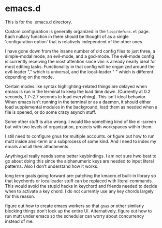 # emacs.d
This is for the .emacs.d directory.

Custom configuration is generally organized in the `lisp/defuns.el` page. Each nullary function in there should be thought of as a single 'configuration option' that is relatively independent of the other ones.

I have gone down from the insane number of old config files to just three, a simple-modal mode, an evil-mode, and a god-mode. The evil-mode config is currently receiving the most attention since vim is already nearly ideal for most editing tasks. Functionality in that config will be organized around the evil-leader "," which is universal, and the local-leader " " which is different depending on the mode.

Certain modes like syntax highlighting-related things are delayed when emacs is run in the terminal to keep the load time down. (Currently at 0.2 seconds, 1.7~2.7 seconds to load everything). This isn't ideal behavior. When emacs isn't running in the terminal or as a daemon, it should either load supplemental modules in the background, load them as needed when a file is opened, or do some crazy asynch stuff.

Some other stuff is also wrong. I would like something kind of like el-screen but with two levels of organization, projects with workspaces within them.

I still need to configure gnus for multiple accounts. or figure out how to run mutt inside ansi-term or a subprocess of some kind. And I need to index my emails and all their attachments.

Anything.el really needs some better keybindings. I am not sure hwo best to go about doing this since the alphanumeric keys are needed to input literal patterns. Also I don't understand how it works.

long term goals going forward are: patching the kmacro.el built-in library so that keychords or localleader stuff can be replaced with literal commands. This would avoid the stupid hacks in keychord and friends needed to decide when to activate a key chord. I do not currently use any key chords largely for this reason.

figure out how to create emacs workers so that `gnus` or other similarly blocking things don't lock up the entire UI. Alternatively, figure out how to run mutt under emacs so the scheduler can worry about concurrency instead of me.
